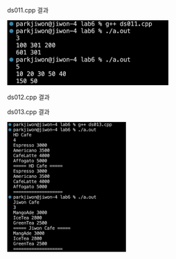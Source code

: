 
ds011.cpp 결과<br>

<img src= 'https://github.com/jiwonpark831/22300323_PJW_DS/blob/main/lab6/results/ds011.png' height = 150>

ds012.cpp 결과<br>

ds013.cpp 결과<br>

<img src= 'https://github.com/jiwonpark831/22300323_PJW_DS/blob/main/lab6/results/ds013.png' height = 300>